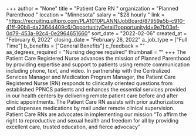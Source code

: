 +++
author = "None"
title = "Patient Care RN "
organization = "Planned Parenthood "
location = "Minnesota"
salary = "$28 hourly "
link = "https://recruiting.ultipro.com/PLA1010PLANN/JobBoard/87959a5b-c910-41ff-90b8-da23644409c6/OpportunityDetail?opportunityId=9e7b03ef-0d79-453a-92c4-0e2964651660"
sort_date = "2022-02-06"
created_at = "February 6, 2022"
closing_date = "February 28, 2022"
a_job_type = ["Full Time"]
b_benefits = ["General Benefits"]
c_feedback = ""
aa_degrees_required = "Nursing degree required"
thumbnail = ""
+++
The Patient Care Registered Nurse advances the mission of Planned Parenthood by providing expertise and support to patients using remote communication including phone, text, and video. In partnership with the Centralized Services Manager and Medication Program Manager, the Patient Care Registered Nurse (RN) responds to clinically oriented questions from established PPNCS patients and enhances the essential services provided in our health centers by delivering remote patient care before and after clinic appointments. The Patient Care RN assists with prior authorizations and dispenses medications by mail under remote clinical supervision. Patient Care RNs are advocates in implementing our mission “To affirm the right to reproductive and sexual health and freedom for all by providing excellent care, trusted education, and fierce advocacy”